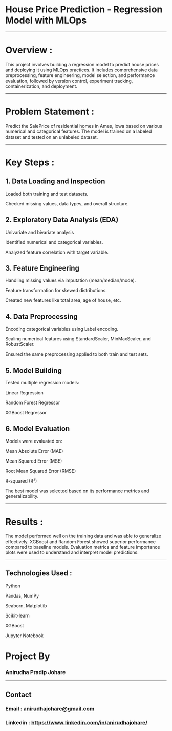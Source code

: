 # **House Price Prediction - Regression Model with MLOps**
---
# **Overview :**
This project involves building a regression model to predict house prices and deploying it using MLOps practices. It includes comprehensive data preprocessing, feature engineering, model selection, and performance evaluation, followed by version control, experiment tracking, containerization, and deployment.

---

# **Problem Statement :**
Predict the SalePrice of residential homes in Ames, Iowa based on various numerical and categorical features. The model is trained on a labeled dataset and tested on an unlabeled dataset.

---

# **Key Steps :**

## 1. Data Loading and Inspection
Loaded both training and test datasets.

Checked missing values, data types, and overall structure.

## 2. Exploratory Data Analysis (EDA)
Univariate and bivariate analysis

Identified numerical and categorical variables.

Analyzed feature correlation with target variable.

## 3. Feature Engineering
Handling missing values via imputation (mean/median/mode).

Feature transformation for skewed distributions.

Created new features like total area, age of house, etc.

## 4. Data Preprocessing
Encoding categorical variables using Label encoding.

Scaling numerical features using StandardScaler, MinMaxScaler, and RobustScaler.

Ensured the same preprocessing applied to both train and test sets.

## 5. Model Building
Tested multiple regression models:

Linear Regression

Random Forest Regressor

XGBoost Regressor


## 6. Model Evaluation
Models were evaluated on:

Mean Absolute Error (MAE)

Mean Squared Error (MSE)

Root Mean Squared Error (RMSE)

R-squared (R²)

The best model was selected based on its performance metrics and generalizability.

--- 

# **Results :**
The model performed well on the training data and was able to generalize effectively. XGBoost and Random Forest showed superior performance compared to baseline models. Evaluation metrics and feature importance plots were used to understand and interpret model predictions.

---

## **Technologies Used :**
Python

Pandas, NumPy

Seaborn, Matplotlib

Scikit-learn

XGBoost

Jupyter Notebook

# **Project By** 
### **Anirudha Pradip Johare**
--- 

## **Contact**
### **Email :** anirudhajohare@gmail.com
### **Linkedin :** https://www.linkedin.com/in/anirudhajohare/
